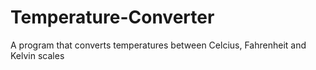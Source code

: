 # Temperature-Converter
A program that converts temperatures between Celcius, Fahrenheit and Kelvin scales 
